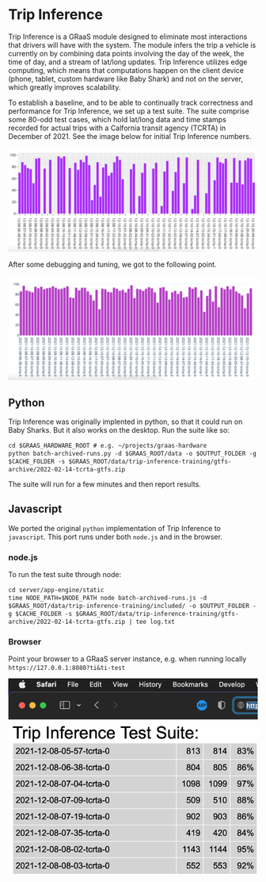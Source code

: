 # Trip Inference

Trip Inference is a GRaaS module designed to eliminate most interactions that drivers will have with the system. The module infers the trip a vehicle is currently on by combining data points involving the day of the week, the time of day, and a stream of lat/long updates. Trip Inference utilizes edge computing, which means that computations happen on the client device (phone, tablet, custom hardware like Baby Shark) and not on the server, which greatly improves scalability.

To establish a baseline, and to be able to continually track correctness and performance for Trip Inference, we set up a test suite. The suite comprise some 80-odd test cases, which hold lat/long data and time stamps recorded for actual trips with a Calfornia transit agency (TCRTA) in December of 2021. See the image below for initial Trip Inference numbers.

![Baseline](img/ti-02-02.png)

After some debugging and tuning, we got to the following point.

![Baseline](img/ti-06-08.png)


## Python

Trip Inference was originally implented in python, so that it could run on Baby Sharks. But it also works on the desktop. Run the suite like so:

```
cd $GRAAS_HARDWARE_ROOT # e.g. ~/projects/graas-hardware
python batch-archived-runs.py -d $GRAAS_ROOT/data -o $OUTPUT_FOLDER -g $CACHE_FOLDER -s $GRAAS_ROOT/data/trip-inference-training/gtfs-archive/2022-02-14-tcrta-gtfs.zip
```

The suite will run for a few minutes and then report results.

## Javascript

We ported the original `python` implementation of Trip Inference to `javascript`. This port runs under both `node.js` and in the browser.

### node.js

To run the test suite through node:

```
cd server/app-engine/static
time NODE_PATH=$NODE_PATH node batch-archived-runs.js -d $GRAAS_ROOT/data/trip-inference-training/included/ -o $OUTPUT_FOLDER -g $CACHE_FOLDER -s $GRAAS_ROOT/data/trip-inference-training/gtfs-archive/2022-02-14-tcrta-gtfs.zip | tee log.txt
```

### Browser

Point your browser to a GRaaS server instance, e.g. when running locally `https://127.0.0.1:8080?ti&ti-test`

![Browser Test Harness](img/js-ti-harness.png)